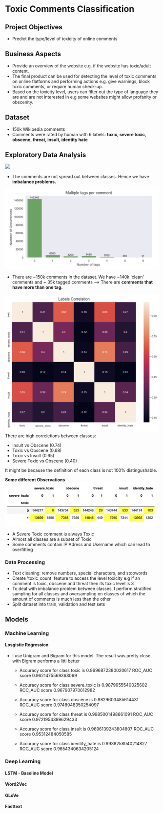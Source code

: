 # Toxic Comments Classification


## Project Objectives 
- Predict the type/level of toxicity of online comments

## Business Aspects
- Provide an overview of the website e.g. if the website has toxic/adult content.
- The final product can be used for detecting the level of toxic comments on online flatforms and performing actions e.g. give warnings, block toxic comments, or require human check-up.
- Based on the toxicity level, users can filter out the type of language they are and are not interested in e.g some websites might allow profanity or obscenity.


## Dataset
- 150k Wikipedia comments
- Comments were rated by human with 6 labels:  **toxic, severe toxic, obscene, threat, insult, identity hate**


## Exploratory Data Analysis
![](Images/#_comment_per_class.png)
- The comments are not spread out between classes. Hence we have **imbalance problems.**



![](Images/multiple_tag.png)
- There are ~150k comments in the dataset. We have ~140k 'clean' comments and ~ 35k tagged comments --> There are **comments that have more than one tag.**



![](Images/labels_correlation.png)
There are high correletions between classes:
   - Insult vs Obscene (0.74)
   - Toxic vs Obscene (0.68)
   - Toxic vs Insult (0.65)
   - Severe Toxic vs Obscene (0.40)
   
It might be because the definition of each class is not 100% distingushable. 

**Some different Observations**
![](Images/toxic_vs_classes.png)
 - A Severe Toxic comment is always Toxic
 - Almost all classes are a subset of Toxic
 - Some comments contain IP Adress and Username which can lead to overfitting


### Data Processing
 - Text cleaning: remove numbers, special characters, and stopwords
 - Create 'toxic_count' feature to access the level toxicity e.g if an comment is toxic, obscene and threat then its toxic level is 3
 - To deal with imbalance problem between classes, I perform stratified sampling for all classes and oversampling on classes  of which the amount of comments is much less than the other
 - Split dataset into train, validation and test sets
 
 
 ## Models
 ### Machine Learning
 #### Losgistic Regression 
 
 - I use Unigram and Bigram for this model. The result was pretty close with Bigram performs a littl better
 
    + Accuracy score for class toxic is 0.9696872380020617
      ROC_AUC score 0.9621475569368099
  
    + Accuracy score for class severe_toxic is 0.9879955540025602
      ROC_AUC score 0.967907970612982
      
    + Accuracy score for class obscene is 0.9829603485614431
      ROC_AUC score 0.9748048350254097
      
    + Accuracy score for class threat is 0.9985001498661091
      ROC_AUC score 0.9721954399629433
    
    + Accuracy score for class insult is 0.9696139243804807
      ROC_AUC score 0.95312484050585
    
    + Accuracy score for class identity_hate is 0.9938258040214827
      ROC_AUC score 0.9654340634205124
      
    
      
### Deep Learning
#### LSTM - Baseline Model


#### Word2Vec


#### GLoVe


#### Fasttext





 
  
  


